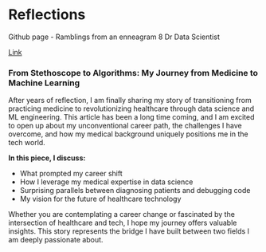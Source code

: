 # Reflections
Github page - Ramblings from an enneagram 8 Dr Data Scientist

[Link](https://yxmauw.github.io/dr-data-scientist/)

### From Stethoscope to Algorithms: My Journey from Medicine to Machine Learning

After years of reflection, I am finally sharing my story of transitioning from practicing medicine to revolutionizing healthcare through data science and ML engineering. This article has been a long time coming, and I am excited to open up about my unconventional career path, the challenges I have overcome, and how my medical background uniquely positions me in the tech world.

__In this piece, I discuss:__
* What prompted my career shift
* How I leverage my medical expertise in data science
* Surprising parallels between diagnosing patients and debugging code
* My vision for the future of healthcare technology

Whether you are contemplating a career change or fascinated by the intersection of healthcare and tech, I hope my journey offers valuable insights. This story represents the bridge I have built between two fields I am deeply passionate about.
